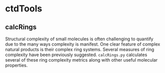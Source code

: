 # ctdTools

## calcRings

Structural complexity of small molecules is often challenging to quantify due to
the many ways complexity is manifest. One clear feature of complex natural
products is their complex ring systems. Several measures of ring complexity have
been previously suggested. `calcRings.py` calculates several of these ring
complexity metrics along with other useful molecular properties.

